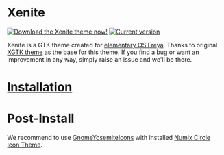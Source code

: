 # Xenite

[![Download the Xenite theme now!](https://img.shields.io/github/downloads/eOS-themes/Xenite/latest/total.svg)](https://github.com/eOS-themes/Xenite/releases/latest)
[![Current version](https://img.shields.io/github/release/eOS-themes/Xenite.svg)](https://github.com/eOS-themes/Xenite/milestones)

Xenite is a GTK theme created for [elementary OS Freya](http://elementary.io). Thanks to original [XGTK theme](http://kxmylo.deviantart.com/art/Xgtk-theme-gtk-3-14-3-12-465195148) as the base for this theme.
If you find a bug or want an improvement in any way, simply raise an issue and we'll be there.

# [Installation](https://github.com/eOS-themes/Xenite/wiki/Installation)
# Post-Install
We recommend to use [GnomeYosemiteIcons](https://github.com/zacpier/GnomeYosemiteIcons) with installed [Numix Circle Icon Theme](https://github.com/numixproject/numix-icon-theme-circle).

